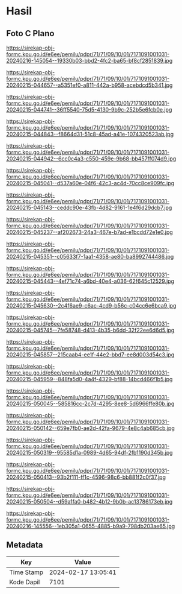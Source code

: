 # Hasil

## Foto C Plano

https://sirekap-obj-formc.kpu.go.id/e6ee/pemilu/pdpr/71/71/09/10/01/7171091001031-20240216-145054--19330b03-bbd2-4fc2-ba65-bf8cf2851839.jpg

https://sirekap-obj-formc.kpu.go.id/e6ee/pemilu/pdpr/71/71/09/10/01/7171091001031-20240215-044657--a5351ef0-a811-442a-b958-acebdcd5b341.jpg

https://sirekap-obj-formc.kpu.go.id/e6ee/pemilu/pdpr/71/71/09/10/01/7171091001031-20240215-044741--36ff5540-75d5-4130-9b9c-252b5e6fcb0e.jpg

https://sirekap-obj-formc.kpu.go.id/e6ee/pemilu/pdpr/71/71/09/10/01/7171091001031-20240215-044843--f8664d31-51c8-45ad-a41e-1074320523ab.jpg

https://sirekap-obj-formc.kpu.go.id/e6ee/pemilu/pdpr/71/71/09/10/01/7171091001031-20240215-044942--6cc0c4a3-c550-459e-9b68-bb457ff074d9.jpg

https://sirekap-obj-formc.kpu.go.id/e6ee/pemilu/pdpr/71/71/09/10/01/7171091001031-20240215-045041--d537a60e-04f6-42c3-ac4d-70cc8ce909fc.jpg

https://sirekap-obj-formc.kpu.go.id/e6ee/pemilu/pdpr/71/71/09/10/01/7171091001031-20240215-045143--ceddc90e-43fb-4d82-9161-1e4f6d29dcb7.jpg

https://sirekap-obj-formc.kpu.go.id/e6ee/pemilu/pdpr/71/71/09/10/01/7171091001031-20240215-045237--af202673-24a3-467e-b7ad-e1bcdd72e1e0.jpg

https://sirekap-obj-formc.kpu.go.id/e6ee/pemilu/pdpr/71/71/09/10/01/7171091001031-20240215-045351--c05633f7-1aa1-4358-ae80-ba8992744486.jpg

https://sirekap-obj-formc.kpu.go.id/e6ee/pemilu/pdpr/71/71/09/10/01/7171091001031-20240215-045443--4ef71c74-a6bd-40e4-a036-62f645c12529.jpg

https://sirekap-obj-formc.kpu.go.id/e6ee/pemilu/pdpr/71/71/09/10/01/7171091001031-20240215-045630--2c4f6ae9-c6ac-4cd9-b56c-c04cc6e6bca9.jpg

https://sirekap-obj-formc.kpu.go.id/e6ee/pemilu/pdpr/71/71/09/10/01/7171091001031-20240215-045745--7fe58748-d413-4b35-b6dd-32f22ee6d6d5.jpg

https://sirekap-obj-formc.kpu.go.id/e6ee/pemilu/pdpr/71/71/09/10/01/7171091001031-20240215-045857--215caab4-ee1f-44e2-bbd7-ee8d003d54c3.jpg

https://sirekap-obj-formc.kpu.go.id/e6ee/pemilu/pdpr/71/71/09/10/01/7171091001031-20240215-045959--848fa5d0-4a4f-4329-bf88-14bcd466f1b5.jpg

https://sirekap-obj-formc.kpu.go.id/e6ee/pemilu/pdpr/71/71/09/10/01/7171091001031-20240215-050045--585816cc-2c7d-4295-8ee8-5d6966ffe80b.jpg

https://sirekap-obj-formc.kpu.go.id/e6ee/pemilu/pdpr/71/71/09/10/01/7171091001031-20240215-050142--659e7fb0-ae2d-42fa-9679-4e8c4ab685cb.jpg

https://sirekap-obj-formc.kpu.go.id/e6ee/pemilu/pdpr/71/71/09/10/01/7171091001031-20240215-050319--95585d1a-0989-4d65-94df-2fb1190d345b.jpg

https://sirekap-obj-formc.kpu.go.id/e6ee/pemilu/pdpr/71/71/09/10/01/7171091001031-20240215-050413--93b2f111-ff1c-4596-98c6-bb881f2c0f37.jpg

https://sirekap-obj-formc.kpu.go.id/e6ee/pemilu/pdpr/71/71/09/10/01/7171091001031-20240215-050504--d59a1fa0-b482-4b12-9b0b-ac13786173eb.jpg

https://sirekap-obj-formc.kpu.go.id/e6ee/pemilu/pdpr/71/71/09/10/01/7171091001031-20240216-145556--1eb305a1-0655-4885-b9a9-798db203ae65.jpg


## Metadata

| Key        | Value               |
| ---------- | ------------------- |
| Time Stamp | 2024-02-17 13:05:41 |
| Kode Dapil | 7101                |



